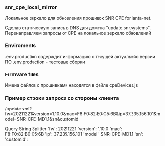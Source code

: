 ### snr_cpe_local_mirror
Локальное зеркало для обновления прошивок SNR CPE for lanta-net.

Сделав статическую запись в DNS для домена "update.snr.systems". 
Перенаправляем запросы от CPE на локальное зеркало обновлений

### Enviroments
.env.production содерждит информацию о текущей актуальнйо версии ПО
.env.production - тестовые сборки

### Firmvare files
Имена файлов с прошивками находятся в файле cpeDevices.js 

### Пример строки запроса со стороны клиента    
/update.xml?fw=20211221&version=1.10.0&mac=F8:F0:82:B0:C5:6B&ip=37.235.156.101&model=SNR-CPE-MD1.1&sn&customid

Query String Splitter
'fw':
20211221
'version':
1.10.0
'mac':
F8:F0:82:B0:C5:6B
'ip':
37.235.156.101
'model':
SNR-CPE-MD1.1
'sn':
'customid':
